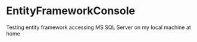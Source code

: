 # EntityFrameworkConsole
Testing entity framework accessing MS SQL Server on my local machine at home
